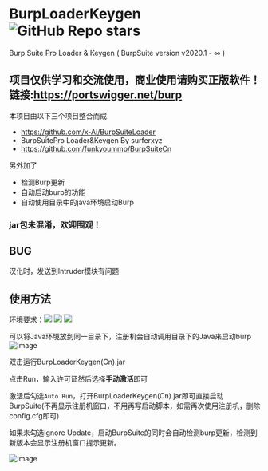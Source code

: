 # BurpLoaderKeygen <img alt="GitHub Repo stars" src="https://img.shields.io/github/stars/h3110w0r1d-y/BurpLoaderKeygen?style=social">
Burp Suite Pro Loader &amp; Keygen ( BurpSuite version v2020.1 - ∞ )

## **项目仅供学习和交流使用，商业使用请购买正版软件！链接:https://portswigger.net/burp**

本项目由以下三个项目整合而成
- https://github.com/x-Ai/BurpSuiteLoader
- BurpSuitePro Loader&Keygen By surferxyz
- https://github.com/funkyoummp/BurpSuiteCn

另外加了
- 检测Burp更新
- 自动启动burp的功能
- 自动使用目录中的java环境启动Burp

### **jar包未混淆，欢迎围观！**

## BUG

汉化时，发送到Intruder模块有问题

## 使用方法

环境要求：<img src="https://img.shields.io/static/v1?label=JAVA&message=v9-v16&color=blue"> <img src="https://img.shields.io/static/v1?label=BurpSuitePro&message=v2020.1%2b&color=blue"> <img src="https://img.shields.io/static/v1?label=System&message=Windows | Linux&color=blue">

可以将Java环境放到同一目录下，注册机会自动调用目录下的Java来启动burp
![image](https://user-images.githubusercontent.com/52311174/136488232-bae027a6-8f9a-45eb-9d6c-e0b150084170.png)

双击运行BurpLoaderKeygen(Cn).jar

点击Run，输入许可证然后选择**手动激活**即可

激活后勾选`Auto Run`，打开BurpLoaderKeygen(Cn).jar即可直接启动BurpSuite(不再显示注册机窗口，不用再写启动脚本，如需再次使用注册机，删除config.cfg即可)

如果未勾选Ignore Update，启动BurpSuite的同时会自动检测burp更新，检测到新版本会显示注册机窗口提示更新。

![image](https://user-images.githubusercontent.com/52311174/136488268-3864d0af-8d6e-4719-9a04-1a6bf9dd490d.png)

